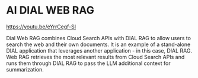 # AI DIAL WEB RAG

https://youtu.be/eYrrCegf-SI

Dial Web RAG combines Cloud Search APIs with DIAL RAG to allow users to search the web and their own documents. It is an example of a stand-alone DIAL application that leverages another application - in this case, DIAL RAG. Web RAG retrieves the most relevant results from Cloud Search APIs and runs them through DIAL RAG to pass the LLM additional context for summarization.
